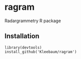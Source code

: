 # ragram
Radargrammetry R package

## Installation
```
library(devtools)
install_github('Kleebaum/ragram')
```

